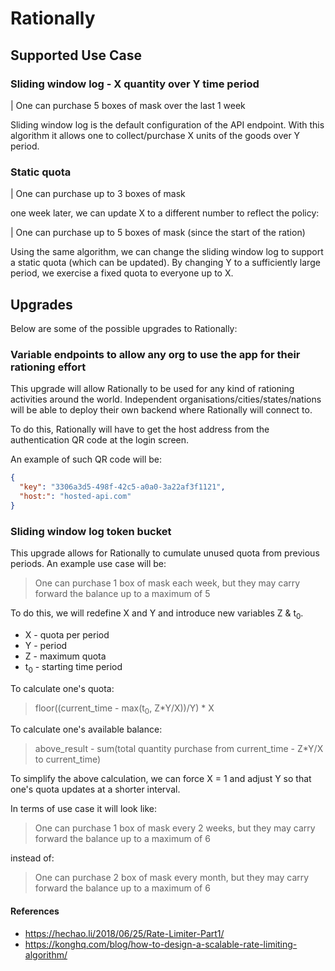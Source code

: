 # Rationally

## Supported Use Case

### Sliding window log - X quantity over Y time period

| One can purchase 5 boxes of mask over the last 1 week

Sliding window log is the default configuration of the API endpoint. With this algorithm it allows one to collect/purchase X units of the goods over Y period.

### Static quota

| One can purchase up to 3 boxes of mask

one week later, we can update X to a different number to reflect the policy:

| One can purchase up to 5 boxes of mask (since the start of the ration)

Using the same algorithm, we can change the sliding window log to support a static quota (which can be updated). By changing Y to a sufficiently large period, we exercise a fixed quota to everyone up to X.

## Upgrades

Below are some of the possible upgrades to Rationally:

### Variable endpoints to allow any org to use the app for their rationing effort

This upgrade will allow Rationally to be used for any kind of rationing activities around the world. Independent organisations/cities/states/nations will be able to deploy their own backend where Rationally will connect to.

To do this, Rationally will have to get the host address from the authentication QR code at the login screen.

An example of such QR code will be:

```json
{
  "key": "3306a3d5-498f-42c5-a0a0-3a22af3f1121",
  "host:": "hosted-api.com"
}
```

### Sliding window log token bucket

This upgrade allows for Rationally to cumulate unused quota from previous periods. An example use case will be:

> One can purchase 1 box of mask each week, but they may carry forward the balance up to a maximum of 5

To do this, we will redefine X and Y and introduce new variables Z & t<sub>0</sub>.

- X - quota per period
- Y - period
- Z - maximum quota
- t<sub>0</sub> - starting time period

To calculate one's quota:

> floor((current_time - max(t<sub>0</sub>, Z*Y/X))/Y) * X

To calculate one's available balance:

> above_result - sum(total quantity purchase from current_time - Z\*Y/X to current_time)

To simplify the above calculation, we can force X = 1 and adjust Y so that one's quota updates at a shorter interval.

In terms of use case it will look like:

> One can purchase 1 box of mask every 2 weeks, but they may carry forward the balance up to a maximum of 6

instead of:

> One can purchase 2 box of mask every month, but they may carry forward the balance up to a maximum of 6

#### References

- https://hechao.li/2018/06/25/Rate-Limiter-Part1/
- https://konghq.com/blog/how-to-design-a-scalable-rate-limiting-algorithm/
